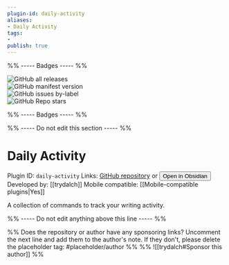 ```yaml
---
plugin-id: daily-activity
aliases:
- Daily Activity
tags: 
- 
publish: true
---
```


%% ----- Badges ----- %%

![GitHub all releases](https://img.shields.io/github/downloads/trydalch/obsidian-daily-activity/total?color=573E7A&logo=github&style=for-the-badge)   
![GitHub manifest version](https://img.shields.io/github/manifest-json/v/trydalch/obsidian-daily-activity?color=573E7A&logo=github&style=for-the-badge)   
![GitHub issues by-label](https://img.shields.io/github/issues/trydalch/obsidian-daily-activity/help%20wanted?color=573E7A&logo=github&style=for-the-badge)   
![GitHub Repo stars](https://img.shields.io/github/stars/trydalch/obsidian-daily-activity?color=573E7A&logo=github&style=for-the-badge)

%% ----- Badges ----- %%

%% ----- Do not edit this section ----- %%

# Daily Activity

Plugin ID: `daily-activity`
Links: [GitHub repository](https://github.com/trydalch/obsidian-daily-activity) or [<button id=HH>Open in Obsidian</button>](obsidian://goto-plugin?id=daily-activity)
Developed by: [[trydalch]]
Mobile compatible: [[Mobile-compatible plugins|Yes]]

A collection of commands to track your writing activity.

%% ----- Do not edit anything above this line ----- %% 

%% Does the repository or author have any sponsoring links? Uncomment the next line and add them to the author's note. If they don't, please delete the placeholder tag: #placeholder/author %%
%% ![[trydalch#Sponsor this author]] %%
